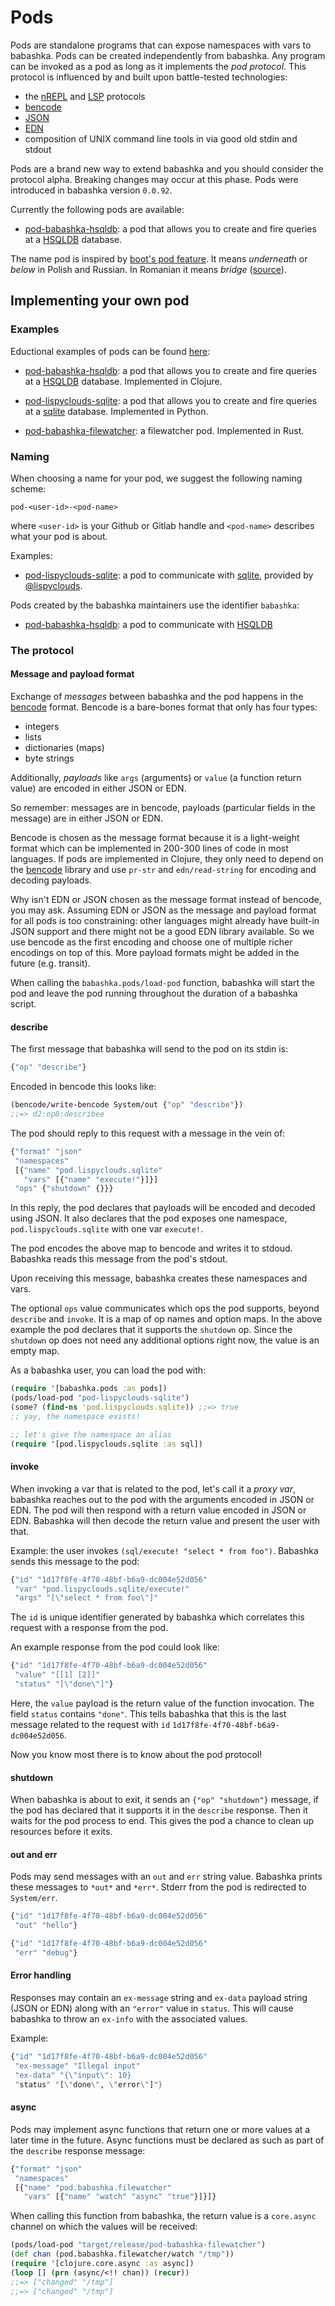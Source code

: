 # Pods

Pods are standalone programs that can expose namespaces with vars to
babashka. Pods can be created independently from babashka. Any program can be
invoked as a pod as long as it implements the _pod protocol_. This protocol is
influenced by and built upon battle-tested technologies:

- the [nREPL](https://nrepl.org/) and [LSP](https://microsoft.github.io/language-server-protocol/) protocols
- [bencode](https://en.wikipedia.org/wiki/Bencode)
- [JSON](https://www.json.org/json-en.html)
- [EDN](https://github.com/edn-format/edn)
- composition of UNIX command line tools in via good old stdin and stdout

Pods are a brand new way to extend babashka and you should consider the protocol
alpha. Breaking changes may occur at this phase. Pods were introduced in
babashka version `0.0.92`.

Currently the following pods are available:

- [pod-babashka-hsqldb](https://github.com/borkdude/pod-babashka-hsqldb): a pod
  that allows you to create and fire queries at a
  [HSQLDB](http://www.hsqldb.org/) database.

The name pod is inspired by [boot's pod
feature](https://github.com/boot-clj/boot/wiki/Pods). It means _underneath_ or
_below_ in Polish and Russian. In Romanian it means _bridge_
([source](https://en.wiktionary.org/wiki/pod)).

## Implementing your own pod

### Examples

Eductional examples of pods can be found [here](../examples/pods):

- [pod-babashka-hsqldb](../examples/pods/pod-babashka-hsqldb): a pod that allows
  you to create and fire queries at a [HSQLDB](http://www.hsqldb.org/)
  database. Implemented in Clojure.

- [pod-lispyclouds-sqlite](../examples/pods/pod-lispyclouds-sqlite): a pod that
  allows you to create and fire queries at a [sqlite](https://www.sqlite.org/)
  database. Implemented in Python.

- [pod-babashka-filewatcher](../examples/pods/pod-babashka-filewatcher): a
  filewatcher pod. Implemented in Rust.

### Naming

When choosing a name for your pod, we suggest the following naming scheme:

```
pod-<user-id>-<pod-name>
```

where `<user-id>` is your Github or Gitlab handle and `<pod-name>` describes
what your pod is about.

Examples:

- [pod-lispyclouds-sqlite](../examples/pods/pod-lispyclouds-sqlite): a pod to
  communicate with [sqlite](https://www.sqlite.org/), provided by
  [@lispyclouds](https://github.com/lispyclouds).

Pods created by the babashka maintainers use the identifier `babashka`:

- [pod-babashka-hsqldb](https://github.com/borkdude/pod-babashka-hsqldb): a pod
  to communicate with [HSQLDB](http://www.hsqldb.org/)

### The protocol

#### Message and payload format

Exchange of _messages_ between babashka and the pod happens in the
[bencode](https://en.wikipedia.org/wiki/Bencode) format. Bencode is a bare-bones
format that only has four types:

- integers
- lists
- dictionaries (maps)
- byte strings

Additionally, _payloads_ like `args` (arguments) or `value` (a function return
value) are encoded in either JSON or EDN.

So remember: messages are in bencode, payloads (particular fields in the
message) are in either JSON or EDN.

Bencode is chosen as the message format because it is a light-weight format
which can be implemented in 200-300 lines of code in most languages. If pods are
implemented in Clojure, they only need to depend on the
[bencode](https://github.com/nrepl/bencode) library and use `pr-str` and
`edn/read-string` for encoding and decoding payloads.

Why isn't EDN or JSON chosen as the message format instead of bencode, you may
ask.  Assuming EDN or JSON as the message and payload format for all pods is too
constraining: other languages might already have built-in JSON support and there
might not be a good EDN library available. So we use bencode as the first
encoding and choose one of multiple richer encodings on top of this. More
payload formats might be added in the future (e.g. transit).

When calling the `babashka.pods/load-pod` function, babashka will start the pod
and leave the pod running throughout the duration of a babashka script.

#### describe

The first message that babashka will send to the pod on its stdin is:

``` clojure
{"op" "describe"}
```

Encoded in bencode this looks like:

``` clojure
(bencode/write-bencode System/out {"op" "describe"})
;;=> d2:op8:describee
```

The pod should reply to this request with a message in the vein of:

``` clojure
{"format" "json"
 "namespaces"
 [{"name" "pod.lispyclouds.sqlite"
   "vars" [{"name" "execute!"}]}]
 "ops" {"shutdown" {}}}
```

In this reply, the pod declares that payloads will be encoded and decoded using
JSON. It also declares that the pod exposes one namespace,
`pod.lispyclouds.sqlite` with one var `execute!`.

The pod encodes the above map to bencode and writes it to stdoud. Babashka reads
this message from the pod's stdout.

Upon receiving this message, babashka creates these namespaces and vars.

The optional `ops` value communicates which ops the pod supports, beyond
`describe` and `invoke`. It is a map of op names and option maps. In the above
example the pod declares that it supports the `shutdown` op. Since the
`shutdown` op does not need any additional options right now, the value is an
empty map.

As a babashka user, you can load the pod with:

``` clojure
(require '[babashka.pods :as pods])
(pods/load-pod "pod-lispyclouds-sqlite")
(some? (find-ns 'pod.lispyclouds.sqlite)) ;;=> true
;; yay, the namespace exists!

;; let's give the namespace an alias
(require '[pod.lispyclouds.sqlite :as sql])
```

#### invoke

When invoking a var that is related to the pod, let's call it a _proxy var_,
babashka reaches out to the pod with the arguments encoded in JSON or EDN. The
pod will then respond with a return value encoded in JSON or EDN. Babashka will
then decode the return value and present the user with that.

Example: the user invokes `(sql/execute! "select * from foo")`. Babashka sends
this message to the pod:

``` clojure
{"id" "1d17f8fe-4f70-48bf-b6a9-dc004e52d056"
 "var" "pod.lispyclouds.sqlite/execute!"
 "args" "[\"select * from foo\"]"
```

The `id` is unique identifier generated by babashka which correlates this
request with a response from the pod.

An example response from the pod could look like:

``` clojure
{"id" "1d17f8fe-4f70-48bf-b6a9-dc004e52d056"
 "value" "[[1] [2]]"
 "status" "[\"done\"]"}
```

Here, the `value` payload is the return value of the function invocation. The
field `status` contains `"done"`. This tells babashka that this is the last
message related to the request with `id` `1d17f8fe-4f70-48bf-b6a9-dc004e52d056`.

Now you know most there is to know about the pod protocol!

#### shutdown

When babashka is about to exit, it sends an `{"op" "shutdown"}` message, if the
pod has declared that it supports it in the `describe` response. Then it waits
for the pod process to end. This gives the pod a chance to clean up resources
before it exits.

#### out and err

Pods may send messages with an `out` and `err` string value. Babashka prints
these messages to `*out*` and `*err*`. Stderr from the pod is redirected to
`System/err`.

``` clojure
{"id" "1d17f8fe-4f70-48bf-b6a9-dc004e52d056"
 "out" "hello"}
```

``` clojure
{"id" "1d17f8fe-4f70-48bf-b6a9-dc004e52d056"
 "err" "debug"}
```

#### Error handling

Responses may contain an `ex-message` string and `ex-data` payload string (JSON
or EDN) along with an `"error"` value in `status`. This will cause babashka to
throw an `ex-info` with the associated values.

Example:

``` clojure
{"id" "1d17f8fe-4f70-48bf-b6a9-dc004e52d056"
 "ex-message" "Illegal input"
 "ex-data" "{\"input\": 10}
 "status" "[\"done\", \"error\"]"}
```

#### async

Pods may implement async functions that return one or more values at a later
time in the future. Async functions must be declared as such as part of the
`describe` response message:

``` clojure
{"format" "json"
 "namespaces"
 [{"name" "pod.babashka.filewatcher"
   "vars" [{"name" "watch" "async" "true"}]}]}
```

When calling this function from babashka, the return value is a `core.async`
channel on which the values will be received:

``` clojure
(pods/load-pod "target/release/pod-babashka-filewatcher")
(def chan (pod.babashka.filewatcher/watch "/tmp"))
(require '[clojure.core.async :as async])
(loop [] (prn (async/<!! chan)) (recur))
;;=> ["changed" "/tmp"]
;;=> ["changed" "/tmp"]
```
